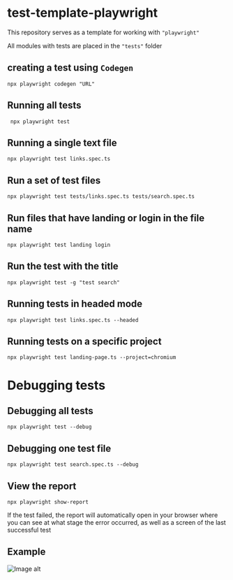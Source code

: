 # test-template-playwright

This repository serves as a template for working with `"playwright"`

All modules with tests are placed in the `"tests"` folder

## creating a test using `Codegen`

```
npx playwright codegen "URL"
```

## Running all tests

```
 npx playwright test
```

## Running a single text file

```
npx playwright test links.spec.ts
```

## Run a set of test files

```
npx playwright test tests/links.spec.ts tests/search.spec.ts
```

## Run files that have landing or login in the file name

```
npx playwright test landing login
```

## Run the test with the title

```
npx playwright test -g "test search"
```

## Running tests in headed mode

```
npx playwright test links.spec.ts --headed
```

## Running tests on a specific project

```
npx playwright test landing-page.ts --project=chromium
```

# Debugging tests

## Debugging all tests

```
npx playwright test --debug
```

## Debugging one test file

```
npx playwright test search.spec.ts --debug
```

## View the report

```
npx playwright show-report
```

If the test failed, the report will automatically open in your browser where you can see at what stage the error occurred, as well as a screen of the last successful test

## Example

![Image alt](https://github.com/artemkuskin/eslint-plugin-architector/blob/tsTest/image/%D0%A1%D0%BD%D0%B8%D0%BC%D0%BE%D0%BA%20%D1%8D%D0%BA%D1%80%D0%B0%D0%BD%D0%B0%20%D0%BE%D1%82%202023-03-22%2015-28-53.png)
